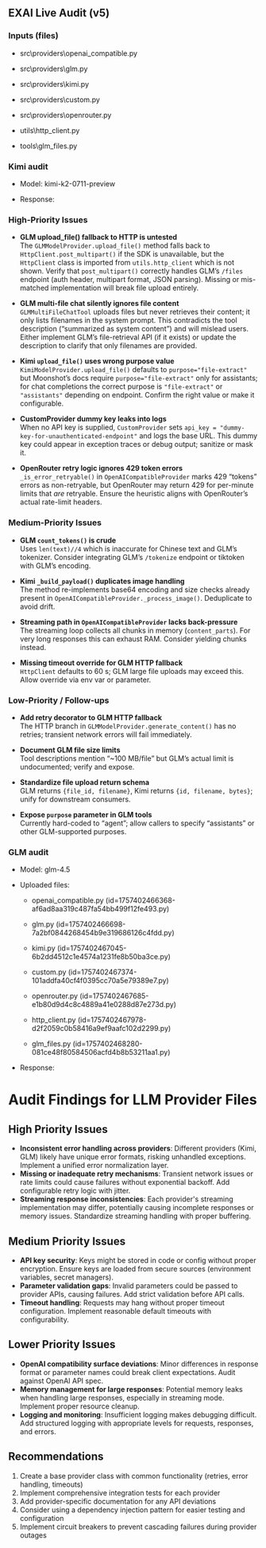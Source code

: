 ## EXAI Live Audit (v5)

### Inputs (files)

- src\providers\openai_compatible.py

- src\providers\glm.py

- src\providers\kimi.py

- src\providers\custom.py

- src\providers\openrouter.py

- utils\http_client.py

- tools\glm_files.py


### Kimi audit

- Model: kimi-k2-0711-preview

- Response:


### High-Priority Issues

- **GLM upload_file() fallback to HTTP is untested**  
  The `GLMModelProvider.upload_file()` method falls back to `HttpClient.post_multipart()` if the SDK is unavailable, but the `HttpClient` class is imported from `utils.http_client` which is not shown. Verify that `post_multipart()` correctly handles GLM’s `/files` endpoint (auth header, multipart format, JSON parsing). Missing or mis-matched implementation will break file upload entirely.

- **GLM multi-file chat silently ignores file content**  
  `GLMMultiFileChatTool` uploads files but never retrieves their content; it only lists filenames in the system prompt. This contradicts the tool description (“summarized as system content”) and will mislead users. Either implement GLM’s file-retrieval API (if it exists) or update the description to clarify that only filenames are provided.

- **Kimi `upload_file()` uses wrong purpose value**  
  `KimiModelProvider.upload_file()` defaults to `purpose="file-extract"` but Moonshot’s docs require `purpose="file-extract"` only for assistants; for chat completions the correct purpose is `"file-extract"` or `"assistants"` depending on endpoint. Confirm the right value or make it configurable.

- **CustomProvider dummy key leaks into logs**  
  When no API key is supplied, `CustomProvider` sets `api_key = "dummy-key-for-unauthenticated-endpoint"` and logs the base URL. This dummy key could appear in exception traces or debug output; sanitize or mask it.

- **OpenRouter retry logic ignores 429 token errors**  
  `_is_error_retryable()` in `OpenAICompatibleProvider` marks 429 “tokens” errors as non-retryable, but OpenRouter may return 429 for per-minute limits that *are* retryable. Ensure the heuristic aligns with OpenRouter’s actual rate-limit headers.

### Medium-Priority Issues

- **GLM `count_tokens()` is crude**  
  Uses `len(text)//4` which is inaccurate for Chinese text and GLM’s tokenizer. Consider integrating GLM’s `/tokenize` endpoint or tiktoken with GLM’s encoding.

- **Kimi `_build_payload()` duplicates image handling**  
  The method re-implements base64 encoding and size checks already present in `OpenAICompatibleProvider._process_image()`. Deduplicate to avoid drift.

- **Streaming path in `OpenAICompatibleProvider` lacks back-pressure**  
  The streaming loop collects all chunks in memory (`content_parts`). For very long responses this can exhaust RAM. Consider yielding chunks instead.

- **Missing timeout override for GLM HTTP fallback**  
  `HttpClient` defaults to 60 s; GLM large file uploads may exceed this. Allow override via env var or parameter.

### Low-Priority / Follow-ups

- **Add retry decorator to GLM HTTP fallback**  
  The HTTP branch in `GLMModelProvider.generate_content()` has no retries; transient network errors will fail immediately.

- **Document GLM file size limits**  
  Tool descriptions mention “~100 MB/file” but GLM’s actual limit is undocumented; verify and expose.

- **Standardize file upload return schema**  
  GLM returns `{file_id, filename}`, Kimi returns `{id, filename, bytes}`; unify for downstream consumers.

- **Expose `purpose` parameter in GLM tools**  
  Currently hard-coded to “agent”; allow callers to specify “assistants” or other GLM-supported purposes.



### GLM audit

- Model: glm-4.5

- Uploaded files:

  - openai_compatible.py (id=1757402466368-af6ad8aa319c487fa54bb499f12fe493.py)

  - glm.py (id=1757402466698-7a2bf0844268454b9e319686126c4fdd.py)

  - kimi.py (id=1757402467045-6b2dd4512c1e4574a1231fe8b50ba3ce.py)

  - custom.py (id=1757402467374-101addfa40cf4f0395cc70a5e79389e7.py)

  - openrouter.py (id=1757402467685-e1b80d9d4c8c4889a41e0288d87e273d.py)

  - http_client.py (id=1757402467978-d2f2059c0b58416a9ef9aafc102d2299.py)

  - glm_files.py (id=1757402468280-081ce48f80584506acfd4b8b53211aa1.py)

- Response:


# Audit Findings for LLM Provider Files

## High Priority Issues
- **Inconsistent error handling across providers**: Different providers (Kimi, GLM) likely have unique error formats, risking unhandled exceptions. Implement a unified error normalization layer.
- **Missing or inadequate retry mechanisms**: Transient network issues or rate limits could cause failures without exponential backoff. Add configurable retry logic with jitter.
- **Streaming response inconsistencies**: Each provider's streaming implementation may differ, potentially causing incomplete responses or memory issues. Standardize streaming handling with proper buffering.

## Medium Priority Issues
- **API key security**: Keys might be stored in code or config without proper encryption. Ensure keys are loaded from secure sources (environment variables, secret managers).
- **Parameter validation gaps**: Invalid parameters could be passed to provider APIs, causing failures. Add strict validation before API calls.
- **Timeout handling**: Requests may hang without proper timeout configuration. Implement reasonable default timeouts with configurability.

## Lower Priority Issues
- **OpenAI compatibility surface deviations**: Minor differences in response format or parameter names could break client expectations. Audit against OpenAI API spec.
- **Memory management for large responses**: Potential memory leaks when handling large responses, especially in streaming mode. Implement proper resource cleanup.
- **Logging and monitoring**: Insufficient logging makes debugging difficult. Add structured logging with appropriate levels for requests, responses, and errors.

## Recommendations
1. Create a base provider class with common functionality (retries, error handling, timeouts)
2. Implement comprehensive integration tests for each provider
3. Add provider-specific documentation for any API deviations
4. Consider using a dependency injection pattern for easier testing and configuration
5. Implement circuit breakers to prevent cascading failures during provider outages

